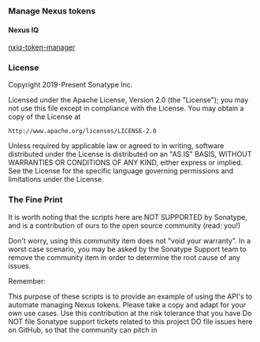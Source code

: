 ### Manage Nexus tokens

#### Nexus IQ

[nxiq-token-manager](https://github.com/sotudeko/nx-token-manager/tree/main/nxiq)

### License

Copyright 2019-Present Sonatype Inc.

Licensed under the Apache License, Version 2.0 (the "License");
you may not use this file except in compliance with the License.
You may obtain a copy of the License at

    http://www.apache.org/licenses/LICENSE-2.0

Unless required by applicable law or agreed to in writing, software
distributed under the License is distributed on an "AS IS" BASIS,
WITHOUT WARRANTIES OR CONDITIONS OF ANY KIND, either express or implied.
See the License for the specific language governing permissions and
limitations under the License.


### The Fine Print

It is worth noting that the scripts here are NOT SUPPORTED by Sonatype, and is a contribution of ours to the open source community (read: you!)

Don't worry, using this community item does not "void your warranty". In a worst case scenario, you may be asked by the Sonatype Support team to remove the community item in order to determine the root cause of any issues.

Remember:

This purpose of these scripts is to provide an example of using the API's to automate managing Nexus tokens.
Please take a copy and adapt for your own use cases.
Use this contribution at the risk tolerance that you have
Do NOT file Sonatype support tickets related to this project
DO file issues here on GitHub, so that the community can pitch in



